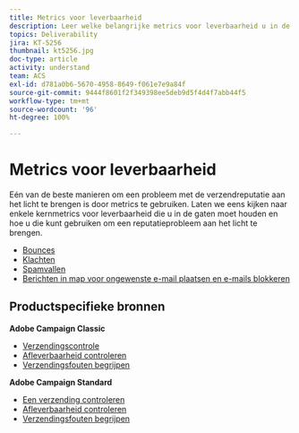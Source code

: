 ```yaml
---
title: Metrics voor leverbaarheid
description: Leer welke belangrijke metrics voor leverbaarheid u in de gaten moet houden en hoe u ze kunt gebruiken om een reputatieprobleem aan het licht te brengen.
topics: Deliverability
jira: KT-5256
thumbnail: kt5256.jpg
doc-type: article
activity: understand
team: ACS
exl-id: d781a0b6-5670-4958-8649-f061e7e9a84f
source-git-commit: 9444f8601f2f349398ee5deb9d5f4d4f7abb44f5
workflow-type: tm+mt
source-wordcount: '96'
ht-degree: 100%

---
```


# Metrics voor leverbaarheid

Eén van de beste manieren om een probleem met de verzendreputatie aan het licht te brengen is door metrics te gebruiken. Laten we eens kijken naar enkele kernmetrics voor leverbaarheid die u in de gaten moet houden en hoe u die kunt gebruiken om een reputatieprobleem aan het licht te brengen.

* [Bounces](/help/metrics/bounces.md)
* [Klachten](/help/metrics/complaints.md)
* [Spamvallen](/help/metrics/spam-traps.md)
* [Berichten in map voor ongewenste e-mail plaatsen en e-mails blokkeren](/help/metrics/bulking-and-blocking.md)

## Productspecifieke bronnen

**Adobe Campaign Classic**

* [Verzendingscontrole](https://experienceleague.adobe.com/docs/campaign-classic/using/sending-messages/monitoring-deliveries/about-delivery-monitoring.html?lang=nl)
* [Afleverbaarheid controleren](https://experienceleague.adobe.com/docs/campaign-classic/using/sending-messages/deliverability-management/monitoring-deliverability.html?lang=nl)
* [Verzendingsfouten begrijpen](https://experienceleague.adobe.com/docs/campaign-classic/using/sending-messages/monitoring-deliveries/understanding-delivery-failures.html?lang=nl)

**Adobe Campaign Standard**

* [Een verzending controleren](https://experienceleague.adobe.com/docs/campaign-standard/using/testing-and-sending/monitoring-messages/monitoring-a-delivery.html?lang=nl)
* [Afleverbaarheid controleren](https://experienceleague.adobe.com/docs/campaign-standard/using/testing-and-sending/managing-deliverability/monitor-deliverability.html?lang=nl#testing-and-sending)
* [Verzendingsfouten begrijpen](https://experienceleague.adobe.com/docs/campaign-standard/using/testing-and-sending/monitoring-messages/understanding-delivery-failures.html?lang=nl)
